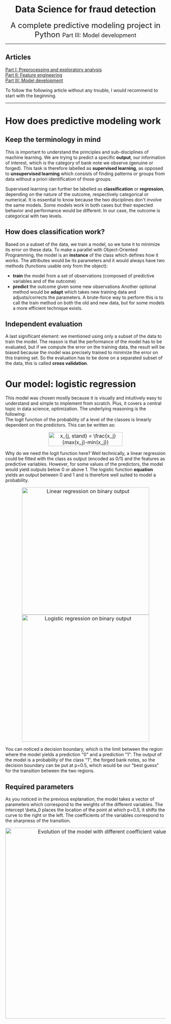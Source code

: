 <h1 style="text-align: center;" markdown="1">Data Science for fraud detection</h1>

<div style="text-align: center;" markdown="1"><font size="5">
A complete predictive modeling project in Python
</font>  
<font size="4">
Part III: Model development
</font>
</div>

_____


## Articles

[Part I: Preprocessing and exploratory analysis
](article.html)  
[Part II: Feature engineering
](feature_eng.html)  
[Part III: Model development
](model.html)

To follow the following article without any trouble, I would recommend to
start with the beginning.
___

# How does predictive modeling work

## Keep the terminology in mind
This is important to understand the principles and
sub-disciplines of machine learning. We are trying to predict a specific
**output**, our information of interest, which is the category of bank note
we observe (genuine or forged).
This task is therefore labelled as **supervised learning**, as opposed to
**unsupervised learning** which consists of finding patterns or groups from
data without a priori identification of those groups.  

Supervised learning can further be labelled as **classification** or
**regression**, depending on the nature of the outcome, respectively
categorical or numerical. It is essential to know because the two disciplines
don't involve the same models. Some models work in both cases but their expected
behavior and performance would be different. In our case, the outcome is
categorical with two levels.  

## How does classification work?

Based on a subset of the data, we train a
model, so we tune it to minimize its error on these data. To make a parallel
with Object-Oriented Programming, the model is an **instance** of the
class which defines how it works. The attributes would be its parameters and
it would always have two methods (functions usable only from the object):  
* **train** the model from a set of observations (composed of predictive
    variables and of the outcome)
* **predict** the outcome given some new observations
Another optional method would be **adapt** which takes new training data and
adjusts/corrects the parameters. A brute-force way to perform this is to call
the train method on both the old and new data, but for some models a more
efficient technique exists.  

## Independent evaluation
A last significant element: we mentioned using only a subset of the data to
train the model. The reason is that the performance of the model has to be
evaluated, but if we compute the error on the training data, the result will
be biased because the model was precisely trained to minimize the error on this
training set. So the evaluation has to be done on a separated subset of the
data, this is called **cross validation**.

# Our model: logistic regression

This model was chosen mostly because
it is visually and intuitively easy to understand and simple to
implement from scratch.
Plus, it covers a central topic in data science, optimization.
The underlying reasoning is the following:  
The logit function of the probability of a level of the classes is
linearly dependent on the predictors. This can be written as:
<div style="text-align: center;" markdown="1"><font size="3">
<img src="http://bit.ly/1mNGxSz" align="center" border="0" alt="x_{j, stand} = \frac{x_j}{max(x_j)-min(x_j)}" width="232" height="44" />  
</font>
</div>

Why do we need the logit function here?
Well technically, a linear regression could be fitted with the class as output
(encoded as 0/1) and the features as predictive variables. However, for some
values of the predictors, the model would yield outputs below 0 or above 1.
The logistic function **equation** yields an output between 0 and 1 and
is therefore well suited to model a probability.
<div style="text-align: center;" markdown="1"><font size="3">
<img src="http://mbesancon.github.io/BankNotes/figures/linear_binary.png" alt=
"Linear regression on binary output" style="width: 400px;"/>
</font>
</div>

<div style="text-align: center;" markdown="1"><font size="3">
<img src="http://mbesancon.github.io/BankNotes/figures/logistic_binary.png" alt=
"Logistic regression on binary output" style="width: 400px;"/>
</font>
</div>

You can noticed a decision boundary, which is the limit between the
region where the model yields a prediction "0" and a prediction "1".
The output of the model is a probability of the class "1", the forged
bank notes, so the decision boundary can be put at p=0.5, which would be
our "best guess" for the transition between the two regions.  

## Required parameters

As you noticed in the previous explanation, the model takes a vector of
parameters which correspond to the weights of the different variables.
The intercept \beta_0 places the location of the point at which p=0.5,
it shifts the curve to the right or the left.
The coefficients of the variables correspond to the sharpness of
the transition.

<div style="text-align: center;" markdown="1"><font size="3">
<img src="http://mbesancon.github.io/BankNotes/figures/logistic_coeff.png" alt=
"Evolution of the model with different coefficient values" style="width: 600px;"/>
</font>
</div>
